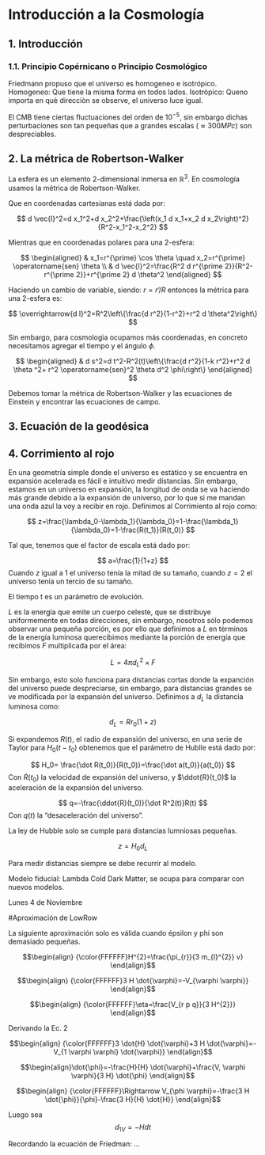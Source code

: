 # Introducción a la Cosmología

## 1. Introducción

### 1.1. Principio Copérnicano o Principio Cosmológico

Friedmann propuso que el universo es homogeneo e isotrópico.
Homogeneo: Que tiene la misma forma en todos lados.
Isotrópico: Queno importa en què direcciòn se observe, el universo luce igual.

El CMB tiene ciertas fluctuaciones del orden de $10^{-5}$, sin embargo dichas perturbaciones son tan pequeñas que a grandes escalas $(\approx 300MPc)$ son despreciables.

## 2. La métrica de Robertson-Walker

La esfera es un elemento 2-dimensional inmersa en $\mathbb R^3$. En cosmología usamos la métrica de Robertson-Walker.

Que en coordenadas cartesianas está dada por:

$$
d \vec{l}^2=d x_1^2+d x_2^2+\frac{\left(x_1 d x_1+x_2 d x_2\right)^2}{R^2-x_1^2-x_2^2}
$$

Mientras que en coordenadas polares para una 2-esfera:

$$
\begin{aligned}
& x_1=r^{\prime} \cos \theta \quad x_2=r^{\prime} \operatorname{sen} \theta \\
& d \vec{l}^2=\frac{R^2 d r^{\prime 2}}{R^2-r^{\prime 2}}+r^{\prime 2} d \theta^2
\end{aligned}
$$

Haciendo un cambio de variable, siendo: $r = r’/R$ entonces la métrica para una 2-esfera es:

$$
\overrightarrow{d l}^2=R^2\left\{\frac{d r^2}{1-r^2}+r^2 d \theta^2\right\}
$$

Sin embargo, para cosmologìa ocupamos más coordenadas, en concreto necesitamos agregar el tiempo y el ángulo $\phi$.

$$
\begin{aligned}
& d s^2=d t^2-R^2(t)\left\{\frac{d r^2}{1-k r^2}+r^2 d \theta ^2+ r^2 \operatorname{sen}^2 \theta d^2 \phi\right\}
\end{aligned}
$$

Debemos tomar la métrica de Robertson-Walker y las ecuaciones de Einstein y encontrar las ecuaciones de campo.

## 3. Ecuación de la geodésica

## 4. Corrimiento al rojo

En una geometría simple donde el universo es estàtico y se encuentra en expansión acelerada es fácil e intuitivo medir distancias. Sin embargo, estamos en un universo en expansión, la longitud de onda se va haciendo más grande debido a la expansión de universo, por lo que si me mandan una onda azul la voy a recibir en rojo. Definimos al Corrimiento al rojo como:

$$
z=\frac{\lambda_0-\lambda_1}{\lambda_0}=1-\frac{\lambda_1}{\lambda_0}=1-\frac{R(t_1)}{R(t_0)}
$$

Tal que, tenemos que el factor de escala está dado por:

$$
a=\frac{1}{1+z}
$$
Cuando $z$ igual a 1 el universo tenía la mitad de su tamaño, cuando $z=2$ el universo tenía un tercio de su tamaño.

El tiempo t es un parámetro de evolución.

$L$ es la energía que emite un cuerpo celeste, que se distribuye uniformemente en todas direcciones, sin embargo, nosotros sólo podemos observar una pequeña porción, es por ello que definimos a $L$ en tèrminos de la energía luminosa querecibimos mediante la porción de energía que recibimos $F$ multiplicada por el área:

$$
L= 4\pi d_L^2 \times F
$$

Sin embargo, esto solo funciona para distancias cortas donde la expanción del universo puede despreciarse, sin embargo, para distancias grandes se ve modificada por la expansión del universo. Definimos a $d_L$ la distancia luminosa como:

$$
d_L =Rr_0 (1+z)
$$

Si expandemos $R(t)$, el radio de expansión del universo, en una serie de Taylor para $H_0(t-t_0)$ obtenemos que el parámetro de Hublle está dado por:

$$
H_0= \frac{\dot R(t_0)}{R(t_0)}=\frac{\dot a(t_0)}{a(t_0)}
$$
Con $\dot R(t_0)$ la velocidad de expansión del universo, y $\ddot{R}(t_0)$ la aceleración de la expansión del universo.

$$
q=-\frac{\ddot{R}(t_0)}{\dot R^2(t)}R(t)
$$
Con $q(t)$ la “desaceleración del universo”.

La ley de Hubble solo se cumple para distancias lumniosas pequeñas.

$$
z=H_0d_L
$$

Para medir distancias siempre se debe recurrir al modelo.

Modelo fiducial: Lambda Cold Dark Matter, se ocupa para comparar con nuevos modelos.


Lunes 4 de Noviembre

#Aproximación de LowRow

La siguiente aproximación solo es válida cuando épsilon y phi son demasiado pequeñas.


 $$\begin{align} {\color{FFFFFF}H^{2}=\frac{\pi_{r}}{3 m_{l}^{2}} v} \end{align}$$  


$$\begin{align} {\color{FFFFFF}3 H \dot{\varphi}=-V_{\varphi \varphi}} \end{align}$$

 $$\begin{align} {\color{FFFFFF}\eta=\frac{V_{r p q}}{3 H^{2}}} \end{align}$$  

Derivando la Ec. 2

 $$\begin{align} {\color{FFFFFF}3 \dot{H} \dot{\varphi}+3 H \dot{\varphi}=-V_{1 \varphi \varphi} \dot{\varphi}} \end{align}$$ 

 $$\begin{align}\dot{\phi}=-\frac{H}{H} \dot{\varphi}+\frac{V, \varphi \varphi}{3 H} \dot{\phi} \end{align}$$

  $$\begin{align} {\color{FFFFFF}\Rightarrow V_{\phi \varphi}=-\frac{3 H \dot{\phi}}{\phi}-\frac{3 H}{H} \dot{H}} \end{align}$$

Luego sea $$ d_{1V} = -Hdt$$

$$  $$

Recordando la ecuación de Friedman:
...


